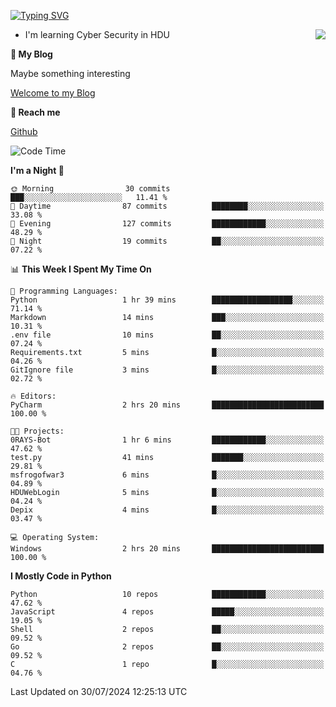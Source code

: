 [![Typing SVG](https://readme-typing-svg.herokuapp.com?font=Fira+Code&pause=1000&random=false&width=450&height=60&lines=Hello+%F0%9F%91%8B%F0%9F%8F%BB;I'm+JBNRZ)](https://git.io/typing-svg)

<a href="#">
  <img align="right" src="https://github-readme-stats.vercel.app/api?username=JBNRZ&show_icons=true&bg_color=15,f2f7fd,E0EAFC" />
</a>

- I'm learning Cyber Security in HDU

 **🌱 My Blog**

Maybe something interesting

[Welcome to my Blog](https://jbnrz.com.cn/)

 **💬 Reach me** 

[Github](https://github.com/JBNRZ)


<!--START_SECTION:waka-->
![Code Time](http://img.shields.io/badge/Code%20Time-616%20hrs%2034%20mins-blue)

**I'm a Night 🦉** 

```text
🌞 Morning                30 commits          ███░░░░░░░░░░░░░░░░░░░░░░   11.41 % 
🌆 Daytime                87 commits          ████████░░░░░░░░░░░░░░░░░   33.08 % 
🌃 Evening                127 commits         ████████████░░░░░░░░░░░░░   48.29 % 
🌙 Night                  19 commits          ██░░░░░░░░░░░░░░░░░░░░░░░   07.22 % 
```


📊 **This Week I Spent My Time On** 

```text
💬 Programming Languages: 
Python                   1 hr 39 mins        ██████████████████░░░░░░░   71.14 % 
Markdown                 14 mins             ███░░░░░░░░░░░░░░░░░░░░░░   10.31 % 
.env file                10 mins             ██░░░░░░░░░░░░░░░░░░░░░░░   07.24 % 
Requirements.txt         5 mins              █░░░░░░░░░░░░░░░░░░░░░░░░   04.26 % 
GitIgnore file           3 mins              █░░░░░░░░░░░░░░░░░░░░░░░░   02.72 % 

🔥 Editors: 
PyCharm                  2 hrs 20 mins       █████████████████████████   100.00 % 

🐱‍💻 Projects: 
0RAYS-Bot                1 hr 6 mins         ████████████░░░░░░░░░░░░░   47.62 % 
test.py                  41 mins             ███████░░░░░░░░░░░░░░░░░░   29.81 % 
msfrogofwar3             6 mins              █░░░░░░░░░░░░░░░░░░░░░░░░   04.89 % 
HDUWebLogin              5 mins              █░░░░░░░░░░░░░░░░░░░░░░░░   04.24 % 
Depix                    4 mins              █░░░░░░░░░░░░░░░░░░░░░░░░   03.47 % 

💻 Operating System: 
Windows                  2 hrs 20 mins       █████████████████████████   100.00 % 
```

**I Mostly Code in Python** 

```text
Python                   10 repos            ████████████░░░░░░░░░░░░░   47.62 % 
JavaScript               4 repos             █████░░░░░░░░░░░░░░░░░░░░   19.05 % 
Shell                    2 repos             ██░░░░░░░░░░░░░░░░░░░░░░░   09.52 % 
Go                       2 repos             ██░░░░░░░░░░░░░░░░░░░░░░░   09.52 % 
C                        1 repo              █░░░░░░░░░░░░░░░░░░░░░░░░   04.76 % 
```




 Last Updated on 30/07/2024 12:25:13 UTC
<!--END_SECTION:waka-->
